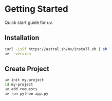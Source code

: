 # Getting Started
Quick start guide for uv.
## Installation
```bash
curl -LsSf https://astral.sh/uv/install.sh | sh
uv --version
```
## Create Project
```bash
uv init my-project
cd my-project
uv add requests
uv run python app.py
```
